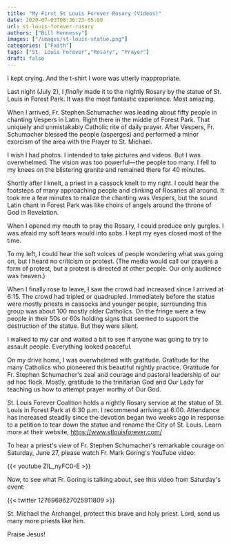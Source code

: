 ```yaml
---
title: "My First St Louis Forever Rosary (Videos)"
date: 2020-07-03T08:36:23-05:00
url: st-louis-forever-rosary
authors: ["Bill Hennessy"]
images: ["/images/st-louis-statue.png"]
categories: ["Faith"]
tags: ["St. Louis Forever","Rosary", "Prayer"]
draft: false
---
```

I kept crying. And the t-shirt I wore was utterly inappropriate.

Last night (July 2), I *finally* made it to the nightly Rosary by the statue of St. Louis in Forest Park. It was the most fantastic experience. Most amazing. 

When I arrived, Fr. Stephen Schumacher was leading about fifty people in chanting Vespers in Latin. Right there in the middle of Forest Park. That uniquely and unmistakably Catholic rite of daily prayer. After Vespers, Fr. Schumacher blessed the people (asperges) and performed a minor exorcism of the area with the Prayer to St. Michael. 

I wish I had photos. I intended to take pictures and videos. But I was overwhelmed. The vision was too powerful—the people too many. I fell to my knees on the blistering granite and remained there for 40 minutes. 

Shortly after I knelt, a priest in a cassock knelt to my right. I could hear the footsteps of many approaching people and clinking of Rosaries all around. It took me a few minutes to realize the chanting was Vespers, but the sound Latin chant in Forest Park was like choirs of angels around the throne of God in Revelation. 

When I opened my mouth to pray the Rosary, I could produce only gurgles. I was afraid my soft tears would into sobs. I kept my eyes closed most of the time.

To my left, I could hear the soft voices of people wondering what was going on, but I heard no criticism or protest. (The media would call our prayers a form of protest, but a protest is directed at other people. Our only audience was heaven.) 

When I finally rose to leave, I saw the crowd had increased since I arrived at 6:15. The crowd had tripled or quadrupled. Immediately before the statue were mostly priests in cassocks and younger people, surrounding this group was about 100 mostly older Catholics. On the fringe were a few people in their 50s or 60s holding signs that seemed to support the destruction of the statue. But they were silent. 

I walked to my car and waited a bit to see if anyone was going to try to assault people. Everything looked peaceful. 

On my drive home, I was overwhelmed with gratitude. Gratitude for the many Catholics who pioneered this beautiful nightly practice. Gratitude for Fr. Stephen Schumacher's zeal and courage and pastoral leadership of our ad hoc flock. Mostly, gratitude to the trinitarian God and Our Lady for teaching us how to attempt prayer worthy of Our God. 

St. Louis Forever Coalition holds a nightly Rosary service at the statue of St. Louis in Forest Park at 6:30 p.m. I recommend arriving at 6:00. Attendance has increased steadily since the devotion began two weeks ago in response to a petition to tear down the statue and rename the City of St. Louis. Learn more at their website, https://www.stlouisforever.com/

To hear a priest's view of Fr. Stephen Schumacher's remarkable courage on Saturday, June 27, please watch Fr. Mark Goring's YouTube video:

{{< youtube ZIL_nyFC0-E >}}

Now, to see what Fr. Goring is talking about, see this video from Saturday's event:

{{< twitter 1276969627025911809 >}}

St. Michael the Archangel, protect this brave and holy priest. Lord, send us many more priests like him. 

Praise Jesus!
